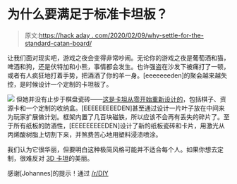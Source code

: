# 为什么要满足于标准卡坦板？

> 原文:[https://hack aday . com/2020/02/09/why-settle-for-the-standard-catan-board/](https://hackaday.com/2020/02/09/why-settle-for-the-standard-catan-board/)

让我们面对现实吧，游戏之夜会变得非常吵闹。无论你的游戏之夜是葡萄酒和猫，啤酒和狗，还是伏特加和小熊，事情都会发生。也许强盗在沙发下被痛打了一顿，或者有人疯狂地打着手势，把酒洒了你的羊一身。[eeeeeeeden]的聚会越来越失控，是时候设计一个定制的卡坦板了。

[![](../Images/0291e4050fcfa9563c69e1543e1cae06.png)](https://hackaday.com/wp-content/uploads/2020/02/custom-catan-600.png) 但她并没有止步于棋盘瓷砖——[这是卡坦从零开始重新设计的](https://imgur.com/a/aPzInn7)，包括棋子、资源卡和一个定制的收纳盒。[EEEEEEEEEDEN]甚至通过设计一片叶子放在中间来为玩家扩展做计划。框架内置了几百块磁铁，所以应该不会再有丢失的碎片了。至于所有纸板的防酒性，[EEEEEEEEEDEN]设计了新的纸板瓷砖和卡片，用激光从丙烯酸树脂上切割下来，并煞费苦心地用塑料浸渍喷涂。

我们认为它很华丽，但要明白这种极简风格可能并不适合每个人。如果你想去定制，很难反对 [3D 卡坦](https://hackaday.com/2019/08/20/get-ready-for-games-night-with-3d-catan/)的美丽。

感谢[Johannes]的提示！通过 [/r/DIY](https://www.reddit.com/r/DIY/comments/ezjtef/i_redesigned_and_built_catan_from_scratch/)